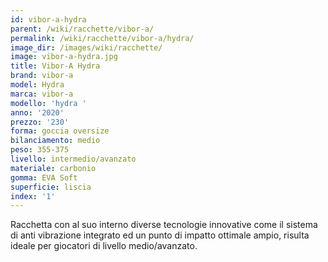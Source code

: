```yaml
---
id: vibor-a-hydra
parent: /wiki/racchette/vibor-a/
permalink: /wiki/racchette/vibor-a/hydra/
image_dir: /images/wiki/racchette/
image: vibor-a-hydra.jpg
title: Vibor-A Hydra
brand: vibor-a
model: Hydra
marca: vibor-a
modello: 'hydra '
anno: '2020'
prezzo: '230'
forma: goccia oversize
bilanciamento: medio
peso: 355-375
livello: intermedio/avanzato
materiale: carbonio
gomma: EVA Soft
superficie: liscia
index: '1'
---
```

Racchetta con al suo interno diverse tecnologie innovative come il sistema di anti vibrazione integrato ed un punto di impatto ottimale ampio, risulta ideale per giocatori di livello medio/avanzato.